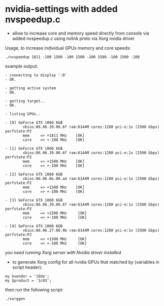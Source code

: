 # nvidia-settings with added nvspeedup.c
- allow to increase core and memory speed directly from console via added nvspeedup.c using nvlink proto via Xorg nvidia driver

Usage, to increase individual GPUs memory and core speeds:
```
./nvspeedup 1811 -100 1500 -100 1500 -100 1500 -100 1500 -100
```

example output:
```
- connecting to display ':0'
- OK.

- getting active system
- OK.

- getting target..
- OK.

- listing GPUs..

- [0] GeForce GTX 1060 6GB
        vbios:86.06.39.00.6f ram:6144M cores:1280 pci-e:1x (2500 Gbps) perfstate:P2
        mem     => +1811 MHz    [OK]
        core    => +-100 MHz    [OK]

- [1] GeForce GTX 1060 6GB
        vbios:86.06.39.00.6f ram:6144M cores:1280 pci-e:1x (2500 Gbps) perfstate:P2
        mem     => +1500 MHz    [OK]
        core    => +-100 MHz    [OK]

- [2] GeForce GTX 1060 6GB
        vbios:86.06.0e.00.a4 ram:6144M cores:1280 pci-e:1x (2500 Gbps) perfstate:P2
        mem     => +1500 MHz    [OK]
        core    => +-100 MHz    [OK]

- [3] GeForce GTX 1060 6GB
        vbios:86.06.39.00.6f ram:6144M cores:1280 pci-e:1x (2500 Gbps) perfstate:P2
        mem     => +1500 MHz     [OK]
        core    => +-100 MHz     [OK]

- [4] GeForce GTX 1060 6GB
        vbios:86.06.27.00.9b ram:6144M cores:1280 pci-e:1x (2500 Gbps) perfstate:P2
        mem     => +1500 MHz     [OK]
        core    => +-100 MHz     [OK]
```

*you need running Xorg server with Nvidia driver installed*
- to generate Xorg config for all nvidia GPUs that matched by (variables in script header):
```
my $vendor = '10de';
my $product = '1c03';
```
then run the following script:
```
./xorggen
```

